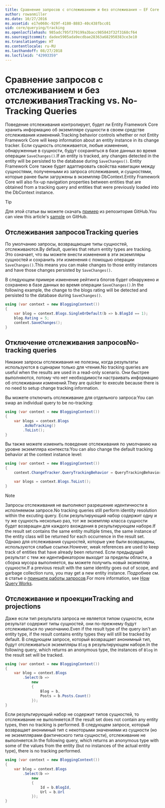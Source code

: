 ```yaml
---
title: Сравнение запросов с отслеживанием и без отслеживания — EF Core
author: rowanmiller
ms.date: 10/27/2016
ms.assetid: e17e060c-929f-4180-8883-40c438fbcc01
uid: core/querying/tracking
ms.openlocfilehash: 985adc795f379199a3bacc985843f32f3168cf64
ms.sourcegitcommit: dadee5905ada9ecdbae28363a682950383ce3e10
ms.translationtype: HT
ms.contentlocale: ru-RU
ms.lasthandoff: 08/27/2018
ms.locfileid: "42993359"
---
```

# <a name="tracking-vs-no-tracking-queries"></a><span data-ttu-id="d6a07-102">Сравнение запросов с отслеживанием и без отслеживания</span><span class="sxs-lookup"><span data-stu-id="d6a07-102">Tracking vs. No-Tracking Queries</span></span>

<span data-ttu-id="d6a07-103">Поведение отслеживания контролирует, будет ли Entity Framework Core хранить информацию об экземпляре сущности в своем средстве отслеживания изменений.</span><span class="sxs-lookup"><span data-stu-id="d6a07-103">Tracking behavior controls whether or not Entity Framework Core will keep information about an entity instance in its change tracker.</span></span> <span data-ttu-id="d6a07-104">Если сущность отслеживается, любые изменения, обнаруженные в сущности, будут сохраняться в базе данных во время операции `SaveChanges()`.</span><span class="sxs-lookup"><span data-stu-id="d6a07-104">If an entity is tracked, any changes detected in the entity will be persisted to the database during `SaveChanges()`.</span></span> <span data-ttu-id="d6a07-105">Entity Framework Core также будет адаптировать свойства навигации между сущностями, полученными из запроса отслеживания, и сущностями, которые ранее были загружены в экземпляр DbContext.</span><span class="sxs-lookup"><span data-stu-id="d6a07-105">Entity Framework Core will also fix-up navigation properties between entities that are obtained from a tracking query and entities that were previously loaded into the DbContext instance.</span></span>

> [!TIP]  
> <span data-ttu-id="d6a07-106">Для этой статьи вы можете скачать [пример](https://github.com/aspnet/EntityFramework.Docs/tree/master/samples/core/Querying) из репозитория GitHub.</span><span class="sxs-lookup"><span data-stu-id="d6a07-106">You can view this article's [sample](https://github.com/aspnet/EntityFramework.Docs/tree/master/samples/core/Querying) on GitHub.</span></span>

## <a name="tracking-queries"></a><span data-ttu-id="d6a07-107">Отслеживания запросов</span><span class="sxs-lookup"><span data-stu-id="d6a07-107">Tracking queries</span></span>

<span data-ttu-id="d6a07-108">По умолчанию запросы, возвращающие типы сущностей, отслеживаются.</span><span class="sxs-lookup"><span data-stu-id="d6a07-108">By default, queries that return entity types are tracking.</span></span> <span data-ttu-id="d6a07-109">Это означает, что вы можете внести изменения в эти экземпляры сущностей и сохранить эти изменения с помощью операции `SaveChanges()`.</span><span class="sxs-lookup"><span data-stu-id="d6a07-109">This means you can make changes to those entity instances and have those changes persisted by `SaveChanges()`.</span></span>

<span data-ttu-id="d6a07-110">В следующем примере изменение рейтинга блогов будет обнаружено и сохранено в базе данных во время операции `SaveChanges()`.</span><span class="sxs-lookup"><span data-stu-id="d6a07-110">In the following example, the change to the blogs rating will be detected and persisted to the database during `SaveChanges()`.</span></span>

<!-- [!code-csharp[Main](samples/core/Querying/Querying/Tracking/Sample.cs)] -->
``` csharp
using (var context = new BloggingContext())
{
    var blog = context.Blogs.SingleOrDefault(b => b.BlogId == 1);
    blog.Rating = 5;
    context.SaveChanges();
}
```

## <a name="no-tracking-queries"></a><span data-ttu-id="d6a07-111">Отключение отслеживания запросов</span><span class="sxs-lookup"><span data-stu-id="d6a07-111">No-tracking queries</span></span>

<span data-ttu-id="d6a07-112">Никакие запросы отслеживания не полезны, когда результаты используются в сценарии только для чтения.</span><span class="sxs-lookup"><span data-stu-id="d6a07-112">No tracking queries are useful when the results are used in a read-only scenario.</span></span> <span data-ttu-id="d6a07-113">Они быстрее выполняются, потому что нет необходимости настраивать информацию об отслеживании изменений.</span><span class="sxs-lookup"><span data-stu-id="d6a07-113">They are quicker to execute because there is no need to setup change tracking information.</span></span>

<span data-ttu-id="d6a07-114">Вы можете отключить отслеживание для отдельного запроса:</span><span class="sxs-lookup"><span data-stu-id="d6a07-114">You can swap an individual query to be no-tracking:</span></span>

<!-- [!code-csharp[Main](samples/core/Querying/Querying/Tracking/Sample.cs?highlight=4)] -->
``` csharp
using (var context = new BloggingContext())
{
    var blogs = context.Blogs
        .AsNoTracking()
        .ToList();
}
```

<span data-ttu-id="d6a07-115">Вы также можете изменить поведение отслеживания по умолчанию на уровне экземпляра контекста:</span><span class="sxs-lookup"><span data-stu-id="d6a07-115">You can also change the default tracking behavior at the context instance level:</span></span>

<!-- [!code-csharp[Main](samples/core/Querying/Querying/Tracking/Sample.cs?highlight=3)] -->
``` csharp
using (var context = new BloggingContext())
{
    context.ChangeTracker.QueryTrackingBehavior = QueryTrackingBehavior.NoTracking;

    var blogs = context.Blogs.ToList();
}
```

> [!NOTE]  
> <span data-ttu-id="d6a07-116">Запросы отслеживания не выполняют разрешение идентичности в исполняемом запросе.</span><span class="sxs-lookup"><span data-stu-id="d6a07-116">No tracking queries still perform identity resolution within the excuting query.</span></span> <span data-ttu-id="d6a07-117">Если результирующий набор содержит одну и ту же сущность несколько раз, тот же экземпляр класса сущности будет возвращен для каждого вхождения в результирующем наборе.</span><span class="sxs-lookup"><span data-stu-id="d6a07-117">If the result set contains the same entity multiple times, the same instance of the entity class will be returned for each occurrence in the result set.</span></span> <span data-ttu-id="d6a07-118">Однако для отслеживания сущностей, которые уже были возвращены, используются слабые ссылки.</span><span class="sxs-lookup"><span data-stu-id="d6a07-118">However, weak references are used to keep track of entities that have already been returned.</span></span> <span data-ttu-id="d6a07-119">Если предыдущий результат с тем же идентификатором выходит за пределы области, а сборка мусора выполняется, вы можете получить новый экземпляр сущности.</span><span class="sxs-lookup"><span data-stu-id="d6a07-119">If a previous result with the same identity goes out of scope, and garbage collection runs, you may get a new entity instance.</span></span> <span data-ttu-id="d6a07-120">Подробнее см. в статье о [принципе работы запросов](overview.md).</span><span class="sxs-lookup"><span data-stu-id="d6a07-120">For more information, see [How Query Works](overview.md).</span></span>

## <a name="tracking-and-projections"></a><span data-ttu-id="d6a07-121">Отслеживание и проекции</span><span class="sxs-lookup"><span data-stu-id="d6a07-121">Tracking and projections</span></span>

<span data-ttu-id="d6a07-122">Даже если тип результата запроса не является типом сущности, если результат содержит типы сущностей, они по-прежнему будут отслеживаться по умолчанию.</span><span class="sxs-lookup"><span data-stu-id="d6a07-122">Even if the result type of the query isn't an entity type, if the result contains entity types they will still be tracked by default.</span></span> <span data-ttu-id="d6a07-123">В следующем запросе, который возвращает анонимный тип, будут отслеживаться экземпляры `Blog` в результирующем наборе.</span><span class="sxs-lookup"><span data-stu-id="d6a07-123">In the following query, which returns an anonymous type, the instances of `Blog` in the result set will be tracked.</span></span>

<!-- [!code-csharp[Main](samples/core/Querying/Querying/Tracking/Sample.cs?highlight=7)] -->
``` csharp
using (var context = new BloggingContext())
{
    var blog = context.Blogs
        .Select(b =>
            new
            {
                Blog = b,
                Posts = b.Posts.Count()
            });
}
```

<span data-ttu-id="d6a07-124">Если результирующий набор не содержит типов сущностей, то отслеживание не выполняется.</span><span class="sxs-lookup"><span data-stu-id="d6a07-124">If the result set does not contain any entity types, then no tracking is performed.</span></span> <span data-ttu-id="d6a07-125">В следующем запросе, который возвращает анонимный тип с некоторыми значениями из сущности (но не экземплярами фактического типа сущности), отслеживание не выполняется.</span><span class="sxs-lookup"><span data-stu-id="d6a07-125">In the following query, which returns an anonymous type with some of the values from the entity (but no instances of the actual entity type), there is no tracking performed.</span></span>

<!-- [!code-csharp[Main](samples/core/Querying/Querying/Tracking/Sample.cs)] -->
``` csharp
using (var context = new BloggingContext())
{
    var blog = context.Blogs
        .Select(b =>
            new
            {
                Id = b.BlogId,
                Url = b.Url
            });
}
```
